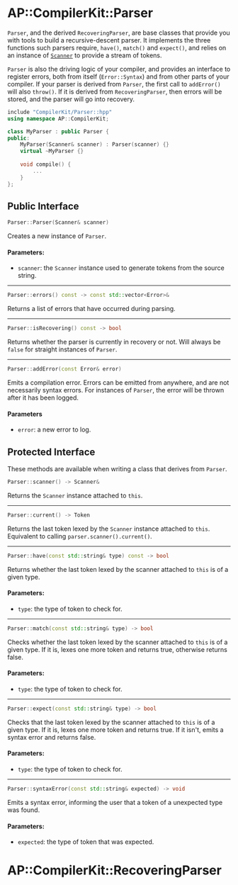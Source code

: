 # AP::CompilerKit::Parser

`Parser`, and the derived `RecoveringParser`, are base classes that provide you with tools to
build a recursive-descent parser. It implements the three functions such parsers require, `have()`,
`match()` and `expect()`, and relies on an instance of [`Scanner`](scanner.html) to provide a
stream of tokens.

`Parser` is also the driving logic of your compiler, and provides an interface to register errors,
both from itself (`Error::Syntax`) and from other parts of your compiler. If your parser is derived
from `Parser`, the first call to `addError()` will also `throw()`. If it is derived from
`RecoveringParser`, then errors will be stored, and the parser will go into recovery.



```c++
include "CompilerKit/Parser::hpp"
using namespace AP::CompilerKit;

class MyParser : public Parser {
public:
    MyParser(Scanner& scanner) : Parser(scanner) {}
    virtual ~MyParser {}
    
    void compile() {
        ...
    }
};
```


## Public Interface

```c++
Parser::Parser(Scanner& scanner)
```

Creates a new instance of `Parser`.

#### Parameters:

- `scanner`: the `Scanner` instance used to generate tokens from the source string.

***

```c++
Parser::errors() const -> const std::vector<Error>&
```

Returns a list of errors that have occurred during parsing.

***

```c++
Parser::isRecovering() const -> bool
```

Returns whether the parser is currently in recovery or not. Will always be `false` for straight
instances of `Parser`.

***

```c++
Parser::addError(const Error& error)
```

Emits a compilation error. Errors can be emitted from anywhere, and are not necessarily syntax
errors. For instances of `Parser`, the error will be thrown after it has been logged.

#### Parameters

- `error`: a new error to log.


## Protected Interface

These methods are available when writing a class that derives from `Parser`.

```c++
Parser::scanner() -> Scanner&
```

Returns the `Scanner` instance attached to `this`.

***

```c++
Parser::current() -> Token
```

Returns the last token lexed by the `Scanner` instance attached to `this`. Equivalent to
calling `parser.scanner().current()`.

***

```c++
Parser::have(const std::string& type) const -> bool
```

Returns whether the last token lexed by the scanner attached to `this` is of a given type.

#### Parameters:

- `type`: the type of token to check for.

***

```c++
Parser::match(const std::string& type) -> bool
```

Checks whether the last token lexed by the scanner attached to `this` is of a given type. If
it is, lexes one more token and returns true, otherwise returns false.

#### Parameters:

- `type`: the type of token to check for.

***

```c++
Parser::expect(const std::string& type) -> bool
```

Checks that the last token lexed by the scanner attached to `this` is of a given type. If it is,
lexes one more token and returns true. If it isn't, emits a syntax error and returns false.

#### Parameters:

- `type`: the type of token to check for.

***

```c++
Parser::syntaxError(const std::string& expected) -> void
```

Emits a syntax error, informing the user that a token of a unexpected type was found.

#### Parameters:

- `expected`: the type of token that was expected.


# AP::CompilerKit::RecoveringParser

